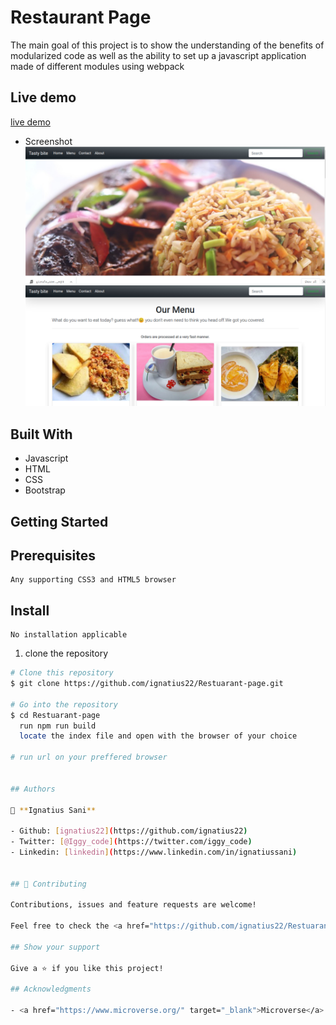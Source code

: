 # Restaurant Page

The main goal of this project is to show the understanding of the benefits of modularized code as well as the ability to set up a javascript application made of different modules using webpack

## Live demo

[live demo](https://laughing-franklin-989ea6.netlify.app/)

- Screenshot
![alt text](src/img/home.png)
![alt text](src/img/menu.png)



## Built With

- Javascript
- HTML
- CSS
- Bootstrap


## Getting Started 

## Prerequisites

    Any supporting CSS3 and HTML5 browser

## Install
    No installation applicable

1. clone the repository

```bash
# Clone this repository
$ git clone https://github.com/ignatius22/Restuarant-page.git

# Go into the repository
$ cd Restuarant-page
  run npm run build
  locate the index file and open with the browser of your choice

# run url on your preffered browser


## Authors

👤 **Ignatius Sani**

- Github: [ignatius22](https://github.com/ignatius22)
- Twitter: [@Iggy_code](https://twitter.com/iggy_code)
- Linkedin: [linkedin](https://www.linkedin.com/in/ignatiussani)


## 🤝 Contributing

Contributions, issues and feature requests are welcome!

Feel free to check the <a href="https://github.com/ignatius22/Restuarant-page/issues" target="_blank">issues page</a>.

## Show your support

Give a ⭐️ if you like this project!

## Acknowledgments
 
- <a href="https://www.microverse.org/" target="_blank">Microverse</a>
